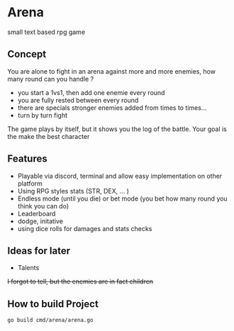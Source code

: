 # Arena 

small text based rpg game 

## Concept 

You are alone to fight in an arena against more and more enemies, how many round can you handle ? 
- you start a 1vs1, then add one enemie every round 
- you are fully rested between every round 
- there are specials stronger enemies added from times to times... 
- turn by turn fight

The game plays by itself, but it shows you the log of the battle. Your goal is the make the best character 


##  Features 

- Playable via discord, terminal and allow easy implementation on other platform 
- Using RPG styles stats (STR, DEX, ... )
- Endless mode (until you die) or bet mode (you bet how many round you think you can do)
- Leaderboard 
- dodge, initative
- using dice rolls for damages and stats checks


## Ideas for later 
- Talents 


~~I forgot to tell, but the enemies are in fact children~~


## How to build Project

```go build cmd/arena/arena.go```
